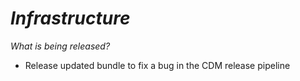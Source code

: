 # *Infrastructure*

_What is being released?_

- Release updated bundle to fix a bug in the CDM release pipeline